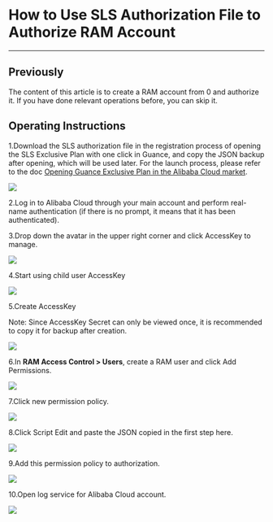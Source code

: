 # How to Use SLS Authorization File to Authorize RAM Account

---

## Previously

The content of this article is to create a RAM account from 0 and authorize it. If you have done relevant operations before, you can skip it.

## Operating Instructions

1.Download the SLS authorization file in the registration process of opening the SLS Exclusive Plan with one click in Guance, and copy the JSON backup after opening, which will be used later. For the launch process, please refer to the doc [Opening Guance Exclusive Plan in the Alibaba Cloud market](../commercial-aliyun-sls.md).

![](../img/1.sls_6.jpeg)

2.Log in to Alibaba Cloud through your main account and perform real-name authentication (if there is no prompt, it means that it has been authenticated).

3.Drop down the avatar in the upper right corner and click AccessKey to manage.

![](../img/1.RAM.png)

4.Start using child user AccessKey

![](../img/2.RAM.png)

5.Create AccessKey

Note: Since AccessKey Secret can only be viewed once, it is recommended to copy it for backup after creation.

![](../img/3.RAM.png)

6.In **RAM Access Control > Users**, create a RAM user and click Add Permissions.

![](../img/4.RAM.png)

7.Click new permission policy.

![](../img/5.RAM.png)

8.Click Script Edit and paste the JSON copied in the first step here.

![](../img/6.RAM.png)

9.Add this permission policy to authorization.

![](../img/7.RAM.png)

10.Open log service for Alibaba Cloud account.

![](../img/8.RAM.png)
